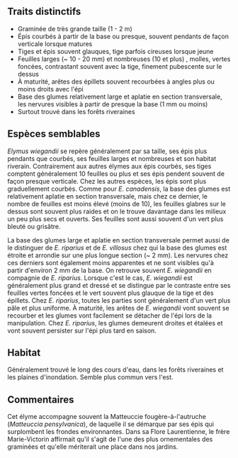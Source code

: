 
<!--
1-https://www.inaturalist.org/observations/195209462
3-https://www.inaturalist.org/observations/195209462
5-https://www.inaturalist.org/observations/201329101
3-https://www.inaturalist.org/observations/257426472
2-https://www.inaturalist.org/observations/237031581
4-https://www.inaturalist.org/observations/195190585
6-https://www.inaturalist.org/observations/237007627
2-https://www.inaturalist.org/observations/62855703
-->

## Traits distinctifs

- Graminée de très grande taille (1 - 2 m)
- Épis courbés à partir de la base ou presque, souvent pendants de façon verticale lorsque matures
- Tiges et épis souvent glauques, tige parfois cireuses lorsque jeune
- Feuilles larges (~ 10 - 20 mm) et nombreuses (10 et plus) , molles, vertes foncées, contrastant souvent avec la tige, finement pubescente sur le dessus
- À maturité, arêtes des épillets souvent recourbées à angles plus ou moins droits avec l'épi
- Base des glumes relativement large et aplatie en section transversale, les nervures visibles à partir de presque la base (1 mm ou moins) 
- Surtout trouvé dans les forêts riveraines

## Espèces semblables

_Elymus wiegandii_ se repère généralement par sa taille, ses épis plus pendants que courbés, ses feuilles larges et nombreuses et son habitat riverain. Contrairement aux autres élymes aux épis courbés, ses tiges comptent généralement 10 feuilles ou plus et ses épis pendent souvent de façon presque verticale. Chez les autres espèces, les épis sont plus graduellement courbés. Comme pour _E. canadensis_, la base des glumes est relativement aplatie en section transversale, mais chez ce dernier, le nombre de feuilles est moins élevé (moins de 10), les feuilles glabres sur le dessus sont souvent plus raides et on le trouve davantage dans les milieux un peu plus secs et ouverts. Ses feuilles sont aussi souvent d'un vert plus bleuté ou grisâtre. 

La base des glumes large et aplatie en section transversale permet aussi de le distinguer de _E. riparius_ et de _E. villosus_ chez qui la base des glumes est étroite et arrondie sur une plus longue section (~ 2 mm). Les nervures chez ces derniers sont également moins apparentes et ne sont visibles qu'à partir d'environ 2 mm de la base. On retrouve souvent _E. wiegandii_ en compagnie de _E. riparius_. Lorsque c'est le cas, _E. wiegandii_ est généralement plus grand et dressé et se distingue par le contraste entre ses feuilles vertes foncées et le vert souvent plus glauque de la tige et des épillets. Chez _E. riparius_, toutes les parties sont généralement d'un vert plus pâle et plus uniforme. À maturité, les arêtes de _E. wiegandii_ vont souvent se recourber et les glumes vont facilement se détacher de l'épi lors de la manipulation. Chez _E. riparius_, les glumes demeurent droites et étalées et vont souvent persister sur l'épi plus tard en saison.

## Habitat

Généralement trouvé le long des cours d'eau, dans les forêts riveraines et les plaines d'inondation. Semble plus commun vers l'est.

## Commentaires

Cet élyme accompagne souvent la Matteuccie fougère-à-l'autruche (_Matteuccia pensylvanica_), de laquelle il se démarque par ses épis qui surplombent les frondes environnantes. Dans sa Flore Laurentienne, le frère Marie-Victorin affirmait qu'il s'agit de l'une des plus ornementales des graminées et qu'elle mériterait une place dans nos jardins.



